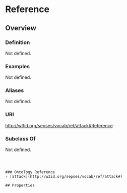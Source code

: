 # Reference

## Overview

### Definition
Not defined.

### Examples
Not defined.

### Aliases
Not defined.

### URI
http://w3id.org/sepses/vocab/ref/attack#Reference

### Subclass Of
Not defined.

```



### Ontology Reference
- [attack](http://w3id.org/sepses/vocab/ref/attack#)

## Properties
